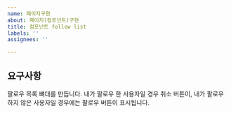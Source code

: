 ```yaml
---
name: 페이지구현
about: 페이지(컴포넌트)구현
title: 컴포넌트 follow list
labels: ''
assignees: ''

---
```


## 요구사항
팔로우 목록 뼈대를 만듭니다.
내가 팔로우 한 사용자일 경우 취소 버튼이, 내가 팔로우 하지 않은 사용자일 경우에는 팔로우 버튼이 표시됩니다.
